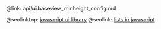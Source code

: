 @link: api/ui.baseview_minheight_config.md

@seolinktop: [javascript ui library](https://webix.com)
@seolink: [lists in javascript](https://webix.com/widget/list/)